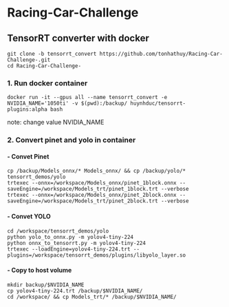 # Racing-Car-Challenge
## TensorRT converter with docker
    
    git clone -b tensorrt_convert https://github.com/tonhathuy/Racing-Car-Challenge-.git
    cd Racing-Car-Challenge-
    
### 1. Run docker container 
    docker run -it --gpus all --name tensorrt_convert -e NVIDIA_NAME='1050ti' -v $(pwd):/backup/ huynhduc/tensorrt-plugins:alpha bash

note: change value NVIDIA_NAME

### 2. Convert pinet and yolo in container

#### - Convet Pinet
    cp /backup/Models_onnx/* Models_onnx/ && cp /backup/yolo/* tensorrt_demos/yolo
    trtexec --onnx=/workspace/Models_onnx/pinet_1block.onnx --saveEngine=/workspace/Models_trt/pinet_1block.trt --verbose
    trtexec --onnx=/workspace/Models_onnx/pinet_2block.onnx --saveEngine=/workspace/Models_trt/pinet_2block.trt --verbose


#### - Convet YOLO
    cd /workspace/tensorrt_demos/yolo
    python yolo_to_onnx.py -m yolov4-tiny-224
    python onnx_to_tensorrt.py -m yolov4-tiny-224
    trtexec --loadEngine=yolov4-tiny-224.trt --plugins=/workspace/tensorrt_demos/plugins/libyolo_layer.so

#### - Copy to host volume
    mkdir backup/$NVIDIA_NAME
    cp yolov4-tiny-224.trt /backup/$NVIDIA_NAME/
    cd /workspace/ && cp Models_trt/* /backup/$NVIDIA_NAME/
    
    
